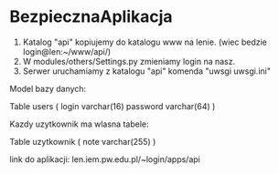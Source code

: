 # BezpiecznaAplikacja

1. Katalog "api" kopiujemy do katalogu www na lenie. (wiec bedzie login@len:~/www/api/)
2. W modules/others/Settings.py zmieniamy login na nasz.
3. Serwer uruchamiamy z katalogu "api" komenda "uwsgi uwsgi.ini"

Model bazy danych:

Table users
(
  login varchar(16)
  password varchar(64)
)

Kazdy uzytkownik ma wlasna tabele:

Table uzytkownik
(
  note varchar(255)
)
  
link do aplikacji:
len.iem.pw.edu.pl/~login/apps/api
